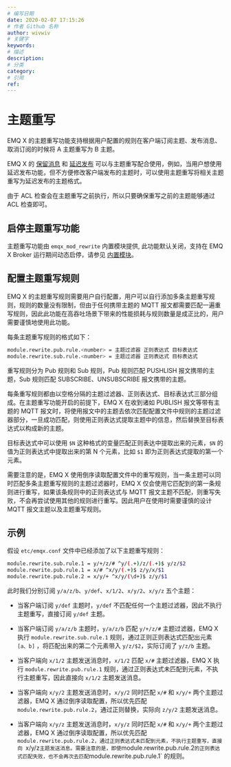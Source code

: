 ```yaml
---
# 编写日期
date: 2020-02-07 17:15:26
# 作者 Github 名称
author: wivwiv
# 关键字
keywords:
# 描述
description:
# 分类
category: 
# 引用
ref:
---
```


# 主题重写

EMQ X 的主题重写功能支持根据用户配置的规则在客户端订阅主题、发布消息、取消订阅的时候将 A 主题重写为 B 主题。

EMQ X 的 [保留消息](./retained.md) 和 [延迟发布](./delay-publish.md) 可以与主题重写配合使用，例如，当用户想使用延迟发布功能，但不方便修改客户端发布的主题时，可以使用主题重写将相关主题重写为延迟发布的主题格式。

由于 ACL 检查会在主题重写之前执行，所以只要确保重写之前的主题能够通过 ACL 检查即可。

## 启停主题重写功能

主题重写功能由 `emqx_mod_rewrite` 内置模块提供, 此功能默认关闭，支持在 EMQ X Broker 运行期间动态启停，请参见 [内置模块](./internal-modules.md)。

## 配置主题重写规则

EMQ X 的主题重写规则需要用户自行配置，用户可以自行添加多条主题重写规则，规则的数量没有限制，但由于任何携带主题的 MQTT 报文都需要匹配一遍重写规则，因此此功能在高吞吐场景下带来的性能损耗与规则数量是成正比的，用户需要谨慎地使用此功能。

每条主题重写规则的格式如下：

```bash
module.rewrite.pub.rule.<number> = 主题过滤器 正则表达式 目标表达式
module.rewrite.sub.rule.<number> = 主题过滤器 正则表达式 目标表达式
```

重写规则分为 Pub 规则和 Sub 规则，Pub 规则匹配 PUSHLISH 报文携带的主题，Sub 规则匹配 SUBSCRIBE、UNSUBSCRIBE 报文携带的主题。

每条重写规则都由以空格分隔的主题过滤器、正则表达式、目标表达式三部分组成。在主题重写功能开启的前提下，EMQ X 在收到诸如 PUBLISH 报文等带有主题的 MQTT 报文时，将使用报文中的主题去依次匹配配置文件中规则的主题过滤器部分，一旦成功匹配，则使用正则表达式提取主题中的信息，然后替换至目标表达式以构成新的主题。

目标表达式中可以使用 `$N` 这种格式的变量匹配正则表达中提取出来的元素，`$N` 的值为正则表达式中提取出来的第 N 个元素，比如 `$1` 即为正则表达式提取的第一个元素。

需要注意的是，EMQ X 使用倒序读取配置文件中的重写规则，当一条主题可以同时匹配多条主题重写规则的主题过滤器时，EMQ X 仅会使用它匹配到的第一条规则进行重写，如果该条规则中的正则表达式与 MQTT 报文主题不匹配，则重写失败，不会再尝试使用其他的规则进行重写。因此用户在使用时需要谨慎的设计 MQTT 报文主题以及主题重写规则。

## 示例

假设 `etc/emqx.conf` 文件中已经添加了以下主题重写规则：

```bash
module.rewrite.sub.rule.1 = y/+/z/# ^y/(.+)/z/(.+)$ y/z/$2
module.rewrite.pub.rule.1 = x/# ^x/y/(.+)$ z/y/x/$1
module.rewrite.pub.rule.2 = x/y/+ ^x/y/(\d+)$ z/y/$1
```

此时我们分别订阅 `y/a/z/b`、`y/def`、`x/1/2`、`x/y/2`、`x/y/z` 五个主题：

+ 当客户端订阅 `y/def` 主题时，`y/def` 不匹配任何一个主题过滤器，因此不执行主题重写，直接订阅 `y/def` 主题。

+ 当客户端订阅 `y/a/z/b` 主题时，`y/a/z/b` 匹配 `y/+/z/#` 主题过滤器，EMQ X 执行 `module.rewrite.sub.rule.1` 规则，通过正则正则表达式匹配出元素 `[a、b]` ，将匹配出来的第二个元素带入 `y/z/$2`，实际订阅了 `y/z/b` 主题。

+ 当客户端向 `x/1/2` 主题发送消息时，`x/1/2` 匹配 `x/#` 主题过滤器，EMQ X 执行 `module.rewrite.pub.rule.1` 规则，通过正则表达式未匹配到元素，不执行主题重写，因此直接向 `x/1/2` 主题发送消息。

+ 当客户端向 `x/y/2` 主题发送消息时，`x/y/2` 同时匹配 `x/#` 和 `x/y/+` 两个主题过滤器，EMQ X 通过倒序读取配置，所以优先匹配 `module.rewrite.pub.rule.2`，通过正则替换，实际向 `z/y/2` 主题发送消息。

+ 当客户端向 `x/y/z` 主题发送消息时，`x/y/z` 同时匹配 `x/#` 和 `x/y/+` 两个主题过滤器，EMQ X 通过倒序读取配置，所以优先匹配 `module.rewrite.pub.rule.2，通过正则表达式未匹配到元素，不执行主题重写，直接向 `x/y/z` 主题发送消息。需要注意的是，即使 `module.rewrite.pub.rule.2` 的正则表达式匹配失败，也不会再次去匹配 `module.rewrite.pub.rule.1` 的规则。
